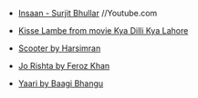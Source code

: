 
- [ Insaan - Surjit Bhullar](http://www.youtube.com/watch?v=XOmk9gEIm-Q) //Youtube.com

- [Kisse Lambe from movie Kya Dilli Kya Lahore](http://www.youtube.com/watch?v=qgRRu40ap3k)

- [Scooter by Harsimran](http://www.youtube.com/watch?v=QHd0RmwDPoQ)

- [Jo Rishta by Feroz Khan ](http://www.youtube.com/watch?v=ZV55NLi5Ccs)

- [Yaari by Baagi Bhangu ](http://www.youtube.com/watch?v=KblV8hciiQc)